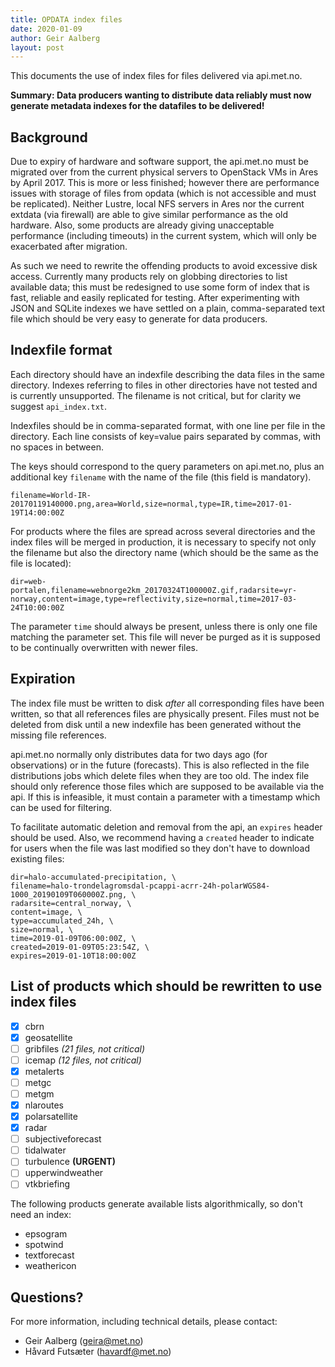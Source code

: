 ```yaml
---
title: OPDATA index files
date: 2020-01-09
author: Geir Aalberg
layout: post
---
```


This documents the use of index files for files delivered via api.met.no.

**Summary: Data producers wanting to distribute data reliably must now
generate metadata indexes for the datafiles to be delivered!**

Background
----------

Due to expiry of hardware and software support, the api.met.no
must be migrated over from the current physical servers to OpenStack VMs
in Ares by April 2017. This is more or less finished; however there are performance issues
with storage of files from opdata (which is not accessible and must be
replicated). Neither Lustre, local NFS servers in Ares nor the current extdata
(via firewall) are able to give similar performance as the old hardware.
Also, some products are already giving unacceptable performance (including
timeouts) in the current system, which will only be exacerbated after migration.

As such we need to rewrite the offending products to avoid excessive disk
access. Currently many products rely on globbing directories to list available
data; this must be redesigned to use some form of index that is fast, reliable
and easily replicated for testing. After experimenting with JSON and SQLite
indexes we have settled on a plain, comma-separated text file which should
be very easy to generate for data producers.

Indexfile format
---------------

Each directory should have an indexfile describing the data files in the
same directory. Indexes referring to files in other directories have not tested
and is currently unsupported. The filename is not critical, but for clarity we
suggest `api_index.txt`.

Indexfiles should be in comma-separated format, with one line per file in the directory.
Each line consists of key=value pairs separated by commas, with no spaces in between.

The keys should correspond to the query parameters on api.met.no,
plus an additional key `filename` with the name of the file (this field is mandatory).

    filename=World-IR-20170119140000.png,area=World,size=normal,type=IR,time=2017-01-19T14:00:00Z

For products where the files are spread across several directories and the index
files will be merged in production, it is necessary to specify not only the filename
but also the directory name (which should be the same as the file is located):

    dir=web-portalen,filename=webnorge2km_20170324T100000Z.gif,radarsite=yr-norway,content=image,type=reflectivity,size=normal,time=2017-03-24T10:00:00Z

The parameter `time` should always be present, unless there is only one file matching the parameter set.
This file will never be purged as it is supposed to be continually overwritten with newer files.

Expiration
----------

The index file must be written to disk *after* all corresponding files have been written,
so that all references files are physically present. Files must not be deleted from disk
until a new indexfile has been generated without the missing file references.

api.met.no normally only distributes data for two days ago (for observations) or in the future (forecasts).
This is also reflected in the file distributions jobs which delete files when they are too old.
The index file should only reference those files which are supposed to be available via the api.
If this is infeasible, it must contain a parameter with a timestamp which can be used for filtering.

To facilitate automatic deletion and removal from the api, an `expires` header should be used.
Also, we recommend having a `created` header to indicate for users when the file was
last modified so they don't have to download existing files:

    dir=halo-accumulated-precipitation, \
    filename=halo-trondelagromsdal-pcappi-acrr-24h-polarWGS84-1000_20190109T060000Z.png, \
    radarsite=central_norway, \
    content=image, \
    type=accumulated_24h, \
    size=normal, \
    time=2019-01-09T06:00:00Z, \
    created=2019-01-09T05:23:54Z, \
    expires=2019-01-10T18:00:00Z

List of products which should be rewritten to use index files
-----------------------------------------

- [x] cbrn
- [x] geosatellite
- [ ] gribfiles *(21 files, not critical)*
- [ ] icemap *(12 files, not critical)*
- [x] metalerts
- [ ] metgc
- [ ] metgm
- [x] nlaroutes
- [x] polarsatellite
- [x] radar
- [ ] subjectiveforecast
- [ ] tidalwater
- [ ] turbulence **(URGENT)**
- [ ] upperwindweather
- [ ] vtkbriefing

The following products generate available lists algorithmically, so don't need an index:

- epsogram
- spotwind
- textforecast
- weathericon

Questions?
---------

For more information, including technical details, please contact:

- Geir Aalberg (geira@met.no)
- Håvard Futsæter (havardf@met.no)
